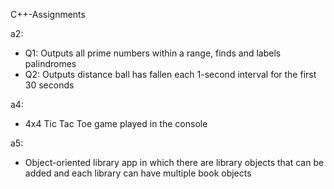 C++-Assignments

a2:
 - Q1: Outputs all prime numbers within a range, finds and labels palindromes
 - Q2: Outputs distance ball has fallen each 1-second interval for the first 30 seconds

a4:
 - 4x4 Tic Tac Toe game played in the console

a5:
 - Object-oriented library app in which there are library objects that can be added and each library can have multiple book objects